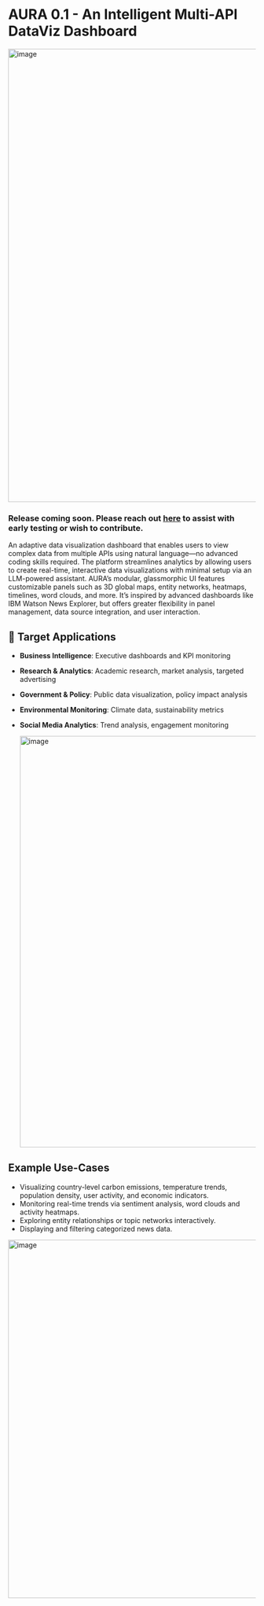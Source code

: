  #  AURA 0.1 - An Intelligent Multi-API DataViz Dashboard 

 <img width="1913" height="922" alt="image" src="https://github.com/user-attachments/assets/bafdb924-aa8d-47e5-82d5-b33ef1765930" />

### Release coming soon. Please reach out [here](https://forms.gle/5xLQitmscNUN9ymy5) to assist with early testing or wish to contribute.

An adaptive data visualization dashboard that enables users to view complex data from multiple APIs using natural language—no advanced coding skills required. The platform streamlines analytics by allowing users to create real-time, interactive data visualizations with minimal setup via an LLM-powered assistant. AURA’s modular, glassmorphic UI features customizable panels such as 3D global maps, entity networks, heatmaps, timelines, word clouds, and more. It’s inspired by advanced dashboards like IBM Watson News Explorer, but offers greater flexibility in panel management, data source integration, and user interaction.


## 🎯 Target Applications

- **Business Intelligence**: Executive dashboards and KPI monitoring
- **Research \& Analytics**: Academic research, market analysis, targeted advertising
- **Government \& Policy**: Public data visualization, policy impact analysis
- **Environmental Monitoring**: Climate data, sustainability metrics
- **Social Media Analytics**: Trend analysis, engagement monitoring

  <img width="1835" height="837" alt="image" src="https://github.com/user-attachments/assets/0501b889-3d8d-48a6-8592-a757aa8a150d" />



## Example Use-Cases

- Visualizing country-level carbon emissions, temperature trends, population density, user activity, and economic indicators.
- Monitoring real-time trends via sentiment analysis, word clouds and activity heatmaps.
- Exploring entity relationships or topic networks interactively.
- Displaying and filtering categorized news data.
<img width="1280" height="729" alt="image" src="https://github.com/user-attachments/assets/7f26881f-b19c-41f2-b4a9-db88bac0c319" />


